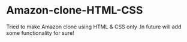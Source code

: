 # Amazon-clone-HTML-CSS
Tried to make Amazon clone using HTML &amp; CSS only .In future will add some functionality for sure!

